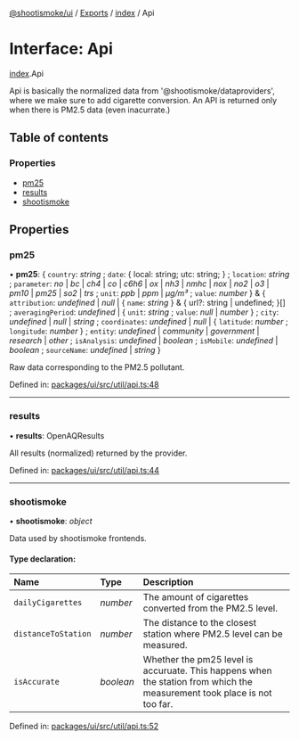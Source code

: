 [@shootismoke/ui](../README.md) / [Exports](../modules.md) / [index](../modules/index.md) / Api

# Interface: Api

[index](../modules/index.md).Api

Api is basically the normalized data from '@shootismoke/dataproviders',
where we make sure to add cigarette conversion. An API is returned only when
there is PM2.5 data (even inacurrate.)

## Table of contents

### Properties

- [pm25](index.api.md#pm25)
- [results](index.api.md#results)
- [shootismoke](index.api.md#shootismoke)

## Properties

### pm25

• **pm25**: { `country`: *string* ; `date`: { local: string; utc: string; } ; `location`: *string* ; `parameter`: *no* \| *bc* \| *ch4* \| *co* \| *c6h6* \| *ox* \| *nh3* \| *nmhc* \| *nox* \| *no2* \| *o3* \| *pm10* \| *pm25* \| *so2* \| *trs* ; `unit`: *ppb* \| *ppm* \| *µg/m³* ; `value`: *number*  } & { `attribution`: *undefined* \| *null* \| { `name`: *string*  } & { url?: string \| undefined; }[] ; `averagingPeriod`: *undefined* \| { `unit`: *string* ; `value`: *null* \| *number*  } ; `city`: *undefined* \| *null* \| *string* ; `coordinates`: *undefined* \| *null* \| { `latitude`: *number* ; `longitude`: *number*  } ; `entity`: *undefined* \| *community* \| *government* \| *research* \| *other* ; `isAnalysis`: *undefined* \| *boolean* ; `isMobile`: *undefined* \| *boolean* ; `sourceName`: *undefined* \| *string*  }

Raw data corresponding to the PM2.5 pollutant.

Defined in: [packages/ui/src/util/api.ts:48](https://github.com/shootismoke/common/blob/1e71707/packages/ui/src/util/api.ts#L48)

___

### results

• **results**: OpenAQResults

All results (normalized) returned by the provider.

Defined in: [packages/ui/src/util/api.ts:44](https://github.com/shootismoke/common/blob/1e71707/packages/ui/src/util/api.ts#L44)

___

### shootismoke

• **shootismoke**: *object*

Data used by shootismoke frontends.

#### Type declaration:

Name | Type | Description |
:------ | :------ | :------ |
`dailyCigarettes` | *number* | The amount of cigarettes converted from the PM2.5 level.   |
`distanceToStation` | *number* | The distance to the closest station where PM2.5 level can be measured.   |
`isAccurate` | *boolean* | Whether the pm25 level is accuruate. This happens when the station from which the measurement took place is not too far.   |

Defined in: [packages/ui/src/util/api.ts:52](https://github.com/shootismoke/common/blob/1e71707/packages/ui/src/util/api.ts#L52)
